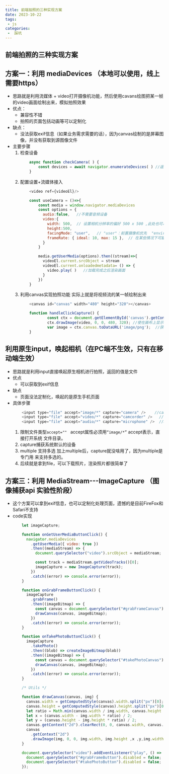 ```yaml
---
title: 前端拍照的三种实现方案
date: 2023-10-22
tags:
 - js
categories:
 -  踩坑
--- 
```


## 前端拍照的三种实现方案

## 方案一：利用 mediaDevices （本地可以使用，线上需要https）
* 思路就是利用流媒体 + video打开摄像机功能，然后使用cavans绘图把某一帧的video画面绘制出来，模拟拍照效果
* 优点：
    + 兼容性不错
    + 拍照的页面包括动画等可以定制化
* 缺点：
    + 没法获取exif信息（如果业务需求需要的话），因为canvas绘制的是屏幕图像，并没有获取到源图像文件
* 主要步骤
    1. 检查设备
        ```js
            async function checkCamera( ) {
                const devices = await navigator.enumerateDevices( ) //返回一个promise类型
            }
        ```
    2. 配置设置+流媒体接入
        ```js
            <video ref={videoEl}/>

            const useCamera = ()=>{
                const media = window.navigator.mediaDevices
                const options = {
                  audio:false,   //不需要音频设备
                  video:{
                    width: 500,  // 设置相机分辨率的偏好 500 x 500 ,此处也可以用min max ideal设置分辨率的范围
                    height:500,
                    facingMode: "user",   // "user"：前置摄像机优先  "environment":后置摄像头优先， 如果需要强制指定(例如扫一扫功能)，则传入对象{exact:"environment"}
                    frameRate: { ideal: 10, max: 15 },  // 在某些情况下可能需要较低的帧速率，例如具有带宽限制的 WebRTC 传输。
                  }
                }

                media.getUserMedia(options).then((stream)=>{
                  videoEl.current.srcObject = stream
                  videoEl.current.onloadedmetadata= () => {
                    video.play( )   //加载完成之后渲染画面
                  }
                })
            }
        ```
    3. 利用canvas实现拍照功能  实际上就是将视频流的某一帧绘制出来
        ```js
            <canvas id="canvas" width="480" height="320"></canvas>

            function handleClickCapture() {
                    const ctx = document.getElementById('canvas').getContext('2d');
                    ctx.drawImage(video, 0, 0, 480, 320); //使在画布上显示
                    var image = ctx.canvas.toDataURL('image/png');  //获取图片，这里获取到的是base64格式的文件
            }
        ```
## 利用原生input，唤起相机（在PC端不生效，只有在移动端生效）
* 思路就是利用input直接唤起原生相机进行拍照，返回的值是文件
* 优点
    + 可以获取到exif信息
* 缺点
    + 页面没法定制化，唤起的是原生手机页面
* 具体步骤
    ```js
        <input type="file" accept="image/*" capture="camera" />    //camera--照相机
        <input type="file" accept="video/*" capture="camcorder" />   //camcorder--摄像机
        <input type="file" accept="audio/*" capture="microphone" />  //microphone--录 音
    ```
    1. 限制文件类型`accept="" ` accept属性必须用`“image/*”`  accept表示，直接打开系统 文件目录。
    2. capture捕获系统默认的设备
    3. multiple 支持多选 加上multiple后，capture就没啥用了，因为multiple是专门用 来支持多选的。
    4. 后续就是拿到file，可以下载照片，渲染照片都很简单了

## 方案三：利用 MediaStream---ImageCapture  （图像捕获api 实验性阶段）

* 这个方案可以拿到exif信息，也可以定制化处理页面，遗憾的是目前FireFox和Safari不支持
* code实现  
    ```js
        let imageCapture;

        function onGetUserMediaButtonClick() {
          navigator.mediaDevices
            .getUserMedia({ video: true })
            .then((mediaStream) => {
              document.querySelector("video").srcObject = mediaStream;

              const track = mediaStream.getVideoTracks()[0];
              imageCapture = new ImageCapture(track);
            })
            .catch((error) => console.error(error));
        }

        function onGrabFrameButtonClick() {
          imageCapture
            .grabFrame()
            .then((imageBitmap) => {
              const canvas = document.querySelector("#grabFrameCanvas");
              drawCanvas(canvas, imageBitmap);
            })
            .catch((error) => console.error(error));
        }

        function onTakePhotoButtonClick() {
          imageCapture
            .takePhoto()
            .then((blob) => createImageBitmap(blob))
            .then((imageBitmap) => {
              const canvas = document.querySelector("#takePhotoCanvas");
              drawCanvas(canvas, imageBitmap);
            })
            .catch((error) => console.error(error));
        }

        /* Utils */

        function drawCanvas(canvas, img) {
          canvas.width = getComputedStyle(canvas).width.split("px")[0];
          canvas.height = getComputedStyle(canvas).height.split("px")[0];
          let ratio = Math.min(canvas.width / img.width, canvas.height / img.height);
          let x = (canvas.width - img.width * ratio) / 2;
          let y = (canvas.height - img.height * ratio) / 2;
          canvas.getContext("2d").clearRect(0, 0, canvas.width, canvas.height);
          canvas
            .getContext("2d")
            .drawImage(img, 0, 0, img.width, img.height ,x ,y,img.width * ratio,img.height * ratio,);
        }

        document.querySelector("video").addEventListener("play", () => {
          document.querySelector("#grabFrameButton").disabled = false;
          document.querySelector("#takePhotoButton").disabled = false;
        });
    ```
